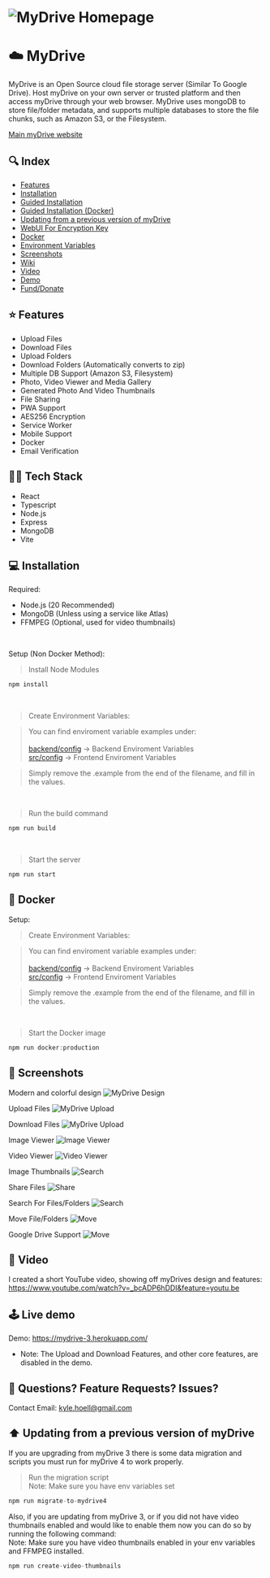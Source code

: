 # ![MyDrive Homepage](github_images/homepage.png)

# ☁️ MyDrive

MyDrive is an Open Source cloud file storage server (Similar To Google Drive). Host myDrive on your own server or trusted platform and then access myDrive through your web browser. MyDrive uses mongoDB to store file/folder metadata, and supports multiple databases to store the file chunks, such as Amazon S3, or the Filesystem.

[Main myDrive website](https://mydrive-storage.com/)

## 🔍 Index

- [Features](#features)
- [Installation](#installation)
- [Guided Installation](https://github.com/subnub/myDrive/wiki/Guided-Installation-Setup)
- [Guided Installation (Docker)](<https://github.com/subnub/myDrive/wiki/Guided-Installation-Setup-(Docker)>)
- [Updating from a previous version of myDrive](#updating-from-a-previous-version-of-mydrive)
- [WebUI For Encryption Key](#webui-for-encryption-key)
- [Docker](#docker)
- [Environment Variables](#environment-variables)
- [Screenshots](#screenshots)
- [Wiki](https://github.com/subnub/myDrive/wiki)
- [Video](#video)
- [Demo](#demo)
- [Fund/Donate](#fund)

## ⭐️ Features

- Upload Files
- Download Files
- Upload Folders
- Download Folders (Automatically converts to zip)
- Multiple DB Support (Amazon S3, Filesystem)
- Photo, Video Viewer and Media Gallery
- Generated Photo And Video Thumbnails
- File Sharing
- PWA Support
- AES256 Encryption
- Service Worker
- Mobile Support
- Docker
- Email Verification

## 👨‍🔬 Tech Stack

- React
- Typescript
- Node.js
- Express
- MongoDB
- Vite

## 💻 Installation

Required:

- Node.js (20 Recommended)
- MongoDB (Unless using a service like Atlas)
- FFMPEG (Optional, used for video thumbnails)

<br/>

Setup (Non Docker Method):

> Install Node Modules

```javascript
npm install
```

<br>

> Create Environment Variables:

> You can find enviroment variable examples under: <br />  
> [backend/config](backend/config) -> Backend Enviroment Variables  
> [src/config](src/config) -> Frontend Enviroment Variables

> Simply remove the .example from the end of the filename, and fill in the values.

<br />

> Run the build command

```javascript
npm run build
```

<br />

> Start the server

```javascript
npm run start
```

## 🐳 Docker

Setup:

> Create Environment Variables:

> You can find enviroment variable examples under: <br />  
> [backend/config](backend/config) -> Backend Enviroment Variables  
> [src/config](src/config) -> Frontend Enviroment Variables

> Simply remove the .example from the end of the filename, and fill in the values.

<br />

> Start the Docker image

```javascript
npm run docker:production
```

## 📸 Screenshots

Modern and colorful design
![MyDrive Design](github_images/homepage.png)

Upload Files
![MyDrive Upload](github_images/upload.png)

Download Files
![MyDrive Upload](github_images/download.png)

Image Viewer
![Image Viewer](github_images/image-viewer.png)

Video Viewer
![Video Viewer](github_images/video-viewer.png)

Image Thumbnails
![Search](github_images/thumbnails.png)

Share Files
![Share](github_images/share.png)

Search For Files/Folders
![Search](github_images/search.png)

Move File/Folders
![Move](github_images/move.png)

Google Drive Support
![Move](github_images/drive.png)

## 🎥 Video

I created a short YouTube video, showing off myDrives design and features: https://www.youtube.com/watch?v=_bcADP6hDDI&feature=youtu.be

## 🕹️ Live demo

Demo: https://mydrive-3.herokuapp.com/

- Note: The Upload and Download Features, and other core features, are disabled in the demo.

## 👾 Questions? Feature Requests? Issues?

Contact Email: kyle.hoell@gmail.com

## ⬆️ Updating from a previous version of myDrive

If you are upgrading from myDrive 3 there is some data migration and scripts you must run for myDrive 4 to work properly.

> Run the migration script <br />
> Note: Make sure you have env variables set

```javascript
npm run migrate-to-mydrive4
```

Also, if you are updating from myDrive 3, or if you did not have video thumbnails enabled and would like to enable them now you can do so by running the following command:<br />
Note: Make sure you have video thumbnails enabled in your env variables and FFMPEG installed.

```javascript
npm run create-video-thumbnails
```
